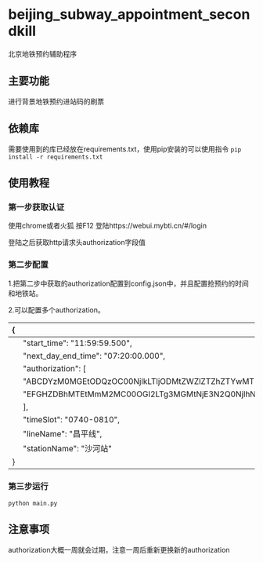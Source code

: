 # beijing_subway_appointment_secondkill
北京地铁预约辅助程序



## 主要功能

进行背景地铁预约进站码的刷票



## 依赖库

 需要使用到的库已经放在requirements.txt，使用pip安装的可以使用指令
`pip install -r requirements.txt` 



## 使用教程

### 第一步获取认证

使用chrome或者火狐 按F12   登陆https://webui.mybti.cn/#/login 

登陆之后获取http请求头authorization字段值

### 第二步配置

1.把第二步中获取的authorization配置到config.json中，并且配置抢预约的时间和地铁站。

2.可以配置多个authorization。

| {    |                                                              |
| ---- | ------------------------------------------------------------ |
|      | "start_time": "11:59:59.500",                                |
|      | "next_day_end_time": "07:20:00.000",                         |
|      | "authorization": [                                           |
|      | "ABCDYzM0MGEtODQzOC00NjlkLTljODMtZWZlZTZhZTYwMTRmLDE2MTA2OTI1MDM5ODAsLytvZ0llemk5SFFqbnhGWm1jRCs2RDdneVpnPQ==", |
|      | "EFGHZDBhMTEtMmM2MC00OGI2LTg3MGMtNjE3N2Q0NjlhNjIxLDE2MTA5NzE3MDUwOTIsTXFIeHlKb2JMRFovSTcrQnpPNFRkdXhzSTc4PQ==" |
|      | ],                                                           |
|      | "timeSlot": "0740-0810",                                     |
|      | "lineName": "昌平线",                                        |
|      | "stationName": "沙河站"                                      |
| }    |                                                              |



### 第三步运行

`python main.py`



## 注意事项

authorization大概一周就会过期，注意一周后重新更换新的authorization